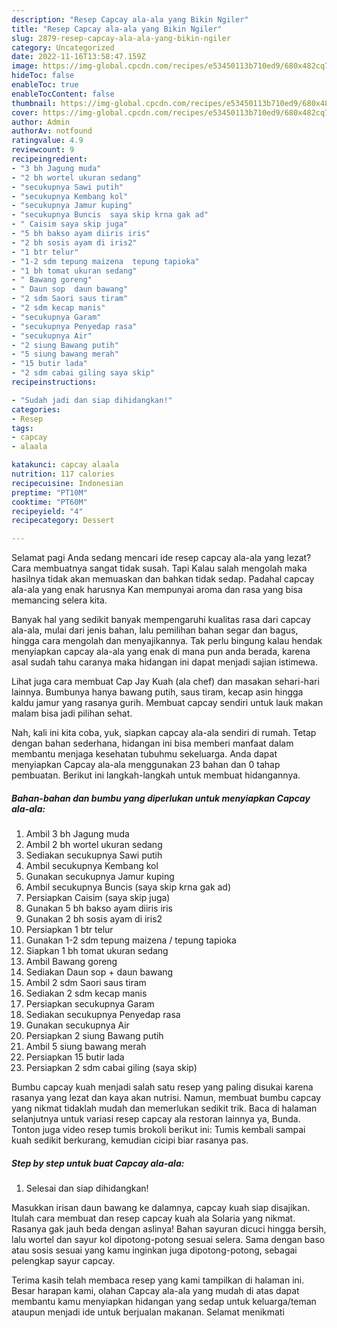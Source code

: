 ```yaml
---
description: "Resep Capcay ala-ala yang Bikin Ngiler"
title: "Resep Capcay ala-ala yang Bikin Ngiler"
slug: 2879-resep-capcay-ala-ala-yang-bikin-ngiler
category: Uncategorized
date: 2022-11-16T13:58:47.159Z
image: https://img-global.cpcdn.com/recipes/e53450113b710ed9/680x482cq70/capcay-ala-ala-foto-resep-utama.jpg
hideToc: false
enableToc: true
enableTocContent: false
thumbnail: https://img-global.cpcdn.com/recipes/e53450113b710ed9/680x482cq70/capcay-ala-ala-foto-resep-utama.jpg
cover: https://img-global.cpcdn.com/recipes/e53450113b710ed9/680x482cq70/capcay-ala-ala-foto-resep-utama.jpg
author: Admin
authorAv: notfound
ratingvalue: 4.9
reviewcount: 9
recipeingredient:
- "3 bh Jagung muda"
- "2 bh wortel ukuran sedang"
- "secukupnya Sawi putih"
- "secukupnya Kembang kol"
- "secukupnya Jamur kuping"
- "secukupnya Buncis  saya skip krna gak ad"
- " Caisim saya skip juga"
- "5 bh bakso ayam diiris iris"
- "2 bh sosis ayam di iris2"
- "1 btr telur"
- "1-2 sdm tepung maizena  tepung tapioka"
- "1 bh tomat ukuran sedang"
- " Bawang goreng"
- " Daun sop  daun bawang"
- "2 sdm Saori saus tiram"
- "2 sdm kecap manis"
- "secukupnya Garam"
- "secukupnya Penyedap rasa"
- "secukupnya Air"
- "2 siung Bawang putih"
- "5 siung bawang merah"
- "15 butir lada"
- "2 sdm cabai giling saya skip"
recipeinstructions:

- "Sudah jadi dan siap dihidangkan!"
categories:
- Resep
tags:
- capcay
- alaala

katakunci: capcay alaala 
nutrition: 117 calories
recipecuisine: Indonesian
preptime: "PT10M"
cooktime: "PT60M"
recipeyield: "4"
recipecategory: Dessert

---
```



Selamat pagi Anda sedang mencari ide resep capcay ala-ala yang lezat? Cara membuatnya sangat tidak susah. Tapi Kalau salah mengolah maka hasilnya tidak akan memuaskan dan bahkan tidak sedap. Padahal capcay ala-ala yang enak harusnya Kan mempunyai aroma dan rasa yang bisa memancing selera kita.


Banyak hal yang sedikit banyak mempengaruhi kualitas rasa dari capcay ala-ala, mulai dari jenis bahan, lalu pemilihan bahan segar dan bagus, hingga cara mengolah dan menyajikannya. Tak perlu bingung kalau hendak menyiapkan capcay ala-ala yang enak di mana pun anda berada, karena asal sudah tahu caranya maka hidangan ini dapat menjadi sajian istimewa.

Lihat juga cara membuat Cap Jay Kuah (ala chef) dan masakan sehari-hari lainnya. Bumbunya hanya bawang putih, saus tiram, kecap asin hingga kaldu jamur yang rasanya gurih. Membuat capcay sendiri untuk lauk makan malam bisa jadi pilihan sehat.


Nah, kali ini kita coba, yuk, siapkan capcay ala-ala sendiri di rumah. Tetap dengan bahan sederhana, hidangan ini bisa memberi manfaat dalam membantu menjaga kesehatan tubuhmu sekeluarga. Anda dapat menyiapkan Capcay ala-ala menggunakan 23 bahan dan 0 tahap pembuatan. Berikut ini langkah-langkah untuk membuat hidangannya.

<!--inarticleads1-->

##### Bahan-bahan dan bumbu yang diperlukan untuk menyiapkan Capcay ala-ala:

1. Ambil 3 bh Jagung muda
1. Ambil 2 bh wortel ukuran sedang
1. Sediakan secukupnya Sawi putih
1. Ambil secukupnya Kembang kol
1. Gunakan secukupnya Jamur kuping
1. Ambil secukupnya Buncis  (saya skip krna gak ad)
1. Persiapkan  Caisim (saya skip juga)
1. Gunakan 5 bh bakso ayam diiris iris
1. Gunakan 2 bh sosis ayam di iris2
1. Persiapkan 1 btr telur
1. Gunakan 1-2 sdm tepung maizena / tepung tapioka
1. Siapkan 1 bh tomat ukuran sedang
1. Ambil  Bawang goreng
1. Sediakan  Daun sop + daun bawang
1. Ambil 2 sdm Saori saus tiram
1. Sediakan 2 sdm kecap manis
1. Persiapkan secukupnya Garam
1. Sediakan secukupnya Penyedap rasa
1. Gunakan secukupnya Air
1. Persiapkan 2 siung Bawang putih
1. Ambil 5 siung bawang merah
1. Persiapkan 15 butir lada
1. Persiapkan 2 sdm cabai giling (saya skip)


Bumbu capcay kuah menjadi salah satu resep yang paling disukai karena rasanya yang lezat dan kaya akan nutrisi. Namun, membuat bumbu capcay yang nikmat tidaklah mudah dan memerlukan sedikit trik. Baca di halaman selanjutnya untuk variasi resep capcay ala restoran lainnya ya, Bunda. Tonton juga video resep tumis brokoli berikut ini: Tumis kembali sampai kuah sedikit berkurang, kemudian cicipi biar rasanya pas. 

<!--inarticleads2-->

##### Step by step untuk buat Capcay ala-ala:


1. Selesai dan siap dihidangkan!

Masukkan irisan daun bawang ke dalamnya, capcay kuah siap disajikan. Itulah cara membuat dan resep capcay kuah ala Solaria yang nikmat. Rasanya gak jauh beda dengan aslinya! Bahan sayuran dicuci hingga bersih, lalu wortel dan sayur kol dipotong-potong sesuai selera. Sama dengan baso atau sosis sesuai yang kamu inginkan juga dipotong-potong, sebagai pelengkap sayur capcay. 

Terima kasih telah membaca resep yang kami tampilkan di halaman ini. Besar harapan kami, olahan Capcay ala-ala yang mudah di atas dapat membantu kamu menyiapkan hidangan yang sedap untuk keluarga/teman ataupun menjadi ide untuk berjualan makanan. Selamat menikmati
